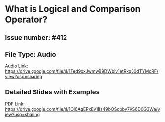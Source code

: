 # What is Logical and Comparison Operator? #
## Issue number: #412

## File Type: Audio
Audio Link:
https://drive.google.com/file/d/1Ted9xxJwmwB9DWbiv1etRxq00dTYMcRF/view?usp=sharing

## Detailed Slides with Examples
PDF Link:
https://drive.google.com/file/d/1Ol6AgEPxEv1Bs49bOScbby7KS6D0G3Wa/view?usp=sharing
